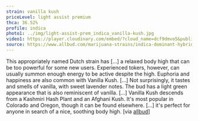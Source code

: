 ```yaml
---
strain: vanilla kush
priceLevel: light assist premium
thca: 36.52%
profile: indica
photo1: ../img/light-assist-prem_indica_vanilla-kush.jpg
video1: https://player.cloudinary.com/embed/?cloud_name=dcf9dmvo5&public_id=dep-aaa_indica_vanilla-kush_sgoltb&profile=flower
source: https://www.allbud.com/marijuana-strains/indica-dominant-hybrid/vanilla-kush
---
```


This appropriately named Dutch strain has [...] a relaxed body high that can be too powerful for some new users. Experienced tokers, however, can usually summon enough energy to be active despite the high. Euphoria and happiness are also common with Vanilla Kush. [...] Not surprisingly, it tastes and smells of vanilla, with sweet lavender notes. The bud has a light green appearance that is also reminiscent of vanilla. [...] Vanilla Kush descends from a Kashmiri Hash Plant and an Afghani Kush. It's most popular in Colorado and Oregon, though it can be found elsewhere. [...] it's perfect for anyone in search of a nice, soothing body high. [via <a href="{{ source }}">allbud</a>]
